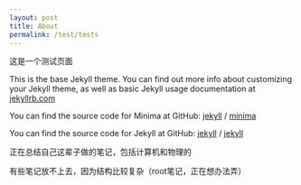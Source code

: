 ```yaml
---
layout: post
title: About
permalink: /test/tests
---
```



这是一个测试页面

This is the base Jekyll theme. You can find out more info about customizing your Jekyll theme, as well as basic Jekyll usage documentation at [jekyllrb.com](https://jekyllrb.com/)

You can find the source code for Minima at GitHub:
[jekyll][jekyll-organization] /
[minima](https://github.com/jekyll/minima)

You can find the source code for Jekyll at GitHub:
[jekyll][jekyll-organization] /
[jekyll](https://github.com/jekyll/jekyll)


[jekyll-organization]: https://github.com/jekyll

正在总结自己这辈子做的笔记，包括计算机和物理的

有些笔记放不上去，因为结构比较复杂（root笔记，正在想办法弄）